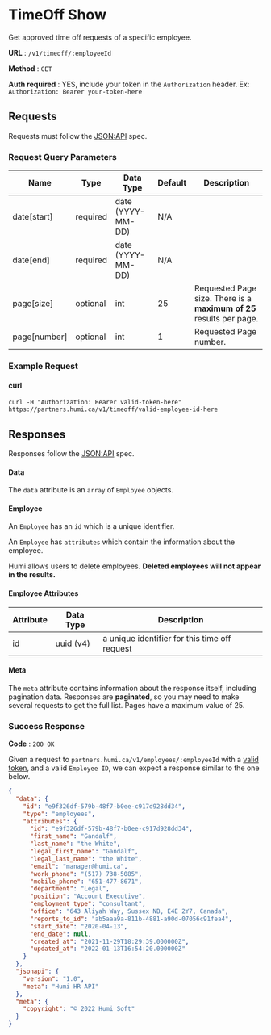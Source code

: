# TimeOff Show

Get approved time off requests of a specific employee.

**URL** : `/v1/timeoff/:employeeId`

**Method** : `GET`

**Auth required** : YES, include your token in the `Authorization` header. Ex: `Authorization: Bearer your-token-here`

## Requests
Requests must follow the [JSON:API](https://jsonapi.org/) spec.

### Request Query Parameters

| Name         | Type     | Data Type         | Default | Description                                                         |
|--------------|----------|-------------------|---------|---------------------------------------------------------------------|
| date[start]  | required | date (YYYY-MM-DD) | N/A     |                                                                     |
| date[end]    | required | date (YYYY-MM-DD) | N/A     |                                                                     |
| page[size]   | optional | int               | 25      | Requested Page size. There is a **maximum of 25** results per page. |
| page[number] | optional | int               | 1       | Requested Page number.                                              |


### Example Request

#### curl
```
curl -H "Authorization: Bearer valid-token-here" https://partners.humi.ca/v1/timeoff/valid-employee-id-here
```


## Responses
Responses follow the [JSON:API](https://jsonapi.org/) spec.


#### Data
The `data` attribute is an `array` of `Employee` objects.

#### Employee
An `Employee` has an `id` which is a unique identifier.

An `Employee` has `attributes` which contain the information about the employee.

Humi allows users to delete employees. **Deleted employees will not appear in the results.**

#### Employee Attributes
| Attribute        | Data Type      | Description                                   |
|------------------|----------------|-----------------------------------------------|
| id               | uuid (v4)      | a unique identifier for this time off request |


#### Meta
The `meta` attribute contains information about the response itself, including pagination data. Responses are **paginated**,
so you may need to make several requests to get the full list. Pages have a maximum value of 25.

### Success Response

**Code** : `200 OK`

Given a request to `partners.humi.ca/v1/employees/:employeeId` with a [valid token](../../README.md#humi-partners-api-token), and a valid `Employee ID`, we can expect a response similar to the one below.

```json
{
  "data": {
    "id": "e9f326df-579b-48f7-b0ee-c917d928dd34",
    "type": "employees",
    "attributes": {
      "id": "e9f326df-579b-48f7-b0ee-c917d928dd34",
      "first_name": "Gandalf",
      "last_name": "the White",
      "legal_first_name": "Gandalf",
      "legal_last_name": "the White",
      "email": "manager@humi.ca",
      "work_phone": "(517) 738-5085",
      "mobile_phone": "651-477-8671",
      "department": "Legal",
      "position": "Account Executive",
      "employment_type": "consultant",
      "office": "643 Aliyah Way, Sussex NB, E4E 2Y7, Canada",
      "reports_to_id": "ab5aaa9a-811b-4881-a90d-07056c91fea4",
      "start_date": "2020-04-13",
      "end_date": null,
      "created_at": "2021-11-29T18:29:39.000000Z",
      "updated_at": "2022-01-13T16:54:20.000000Z"
    }
  },
  "jsonapi": {
    "version": "1.0",
    "meta": "Humi HR API"
  },
  "meta": {
    "copyright": "© 2022 Humi Soft"
  }
}
```
